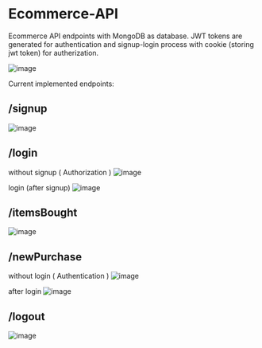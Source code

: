 # Ecommerce-API
Ecommerce API endpoints with MongoDB as database.
JWT tokens are generated for authentication and signup-login process with cookie (storing jwt token) for autherization.

![image](https://user-images.githubusercontent.com/24872414/88535631-e60af080-d027-11ea-8bf8-86871902f185.png)

Current implemented endpoints:
## /signup

  ![image](https://user-images.githubusercontent.com/24872414/88532632-90801500-d022-11ea-8052-bd9a905f9261.png)

## /login

  without signup ( Authorization )
  ![image](https://user-images.githubusercontent.com/24872414/88532764-ca511b80-d022-11ea-8f28-04a42c6b7ce2.png)

  login (after signup)
  ![image](https://user-images.githubusercontent.com/24872414/88532857-efde2500-d022-11ea-9bfc-d5a09be7543d.png)

## /itemsBought
  ![image](https://user-images.githubusercontent.com/24872414/88534742-59136780-d026-11ea-907d-cf894e3da8a9.png)

## /newPurchase

  without login ( Authentication )
  ![image](https://user-images.githubusercontent.com/24872414/88532857-efde2500-d022-11ea-9bfc-d5a09be7543d.png)

  after login
  ![image](https://user-images.githubusercontent.com/24872414/88533639-3f712080-d024-11ea-92db-06a8d0d73413.png)

## /logout
  ![image](https://user-images.githubusercontent.com/24872414/88533881-9676f580-d024-11ea-927f-a4f3fbbfa0d3.png)

